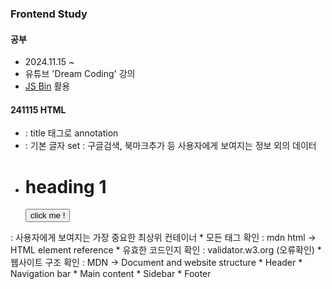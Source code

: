 ### Frontend Study

#### 공부
* 2024.11.15 ~
* 유튜브 'Dream Coding' 강의
* [JS Bin](https://jsbin.com/) 활용


#### 241115 HTML
* <title> content </title> : title 태그로 annotation
* <head> 
    <meta Charset="utf=8"> : 기본 글자 set
    <meta name="viewport" content="width=device-width">
    <title> JS Bin </title>
  </head> : 구글검색, 북마크추가 등 사용자에게 보여지는 정보 외의 데이터
* <body>
    <h1> heading 1 </h1>
    <button> click me ! </button>
</body> : 사용자에게 보여지는 가장 중요한 최상위 컨테이너
* 모든 태그 확인 : mdn html -> HTML element reference
* 유효한 코드인지 확인 : validator.w3.org (오류확인)
* 웹사이트 구조 확인 : MDN -> Document and website structure
  * Header
  * Navigation bar
  * Main content
  * Sidebar
  * Footer
